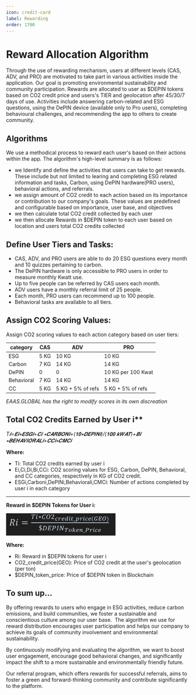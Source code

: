 ```yaml
---
icon: credit-card
label: Rewarding
order: 1700
---
```


# Reward Allocation Algorithm

Through the use of rewarding mechanism, users at different levels (CAS, ADV, and PRO) are motivated to take part in various activities inside the application. Our goal is promoting environmental sustainability and community participation. Rewards are allocated to user as $DEPIN tokens based on CO2 credit price and users's TIER and geolocation after 45/30/7 days of use. Activities include answering carbon-related and ESG questions, using the DePIN device (available only to Pro users), completing behavioural challenges, and recommending the app to others to create community. 

## Algorithms 

We use a methodical process to reward each user's based on their actions within the app. The algorithm's high-level summary is as follows:
- we Identify and define the activities that users can take to get rewards. These include but not limited to learing and completing ESG related information and tasks, Carbon, using DePIN hardware(PRO users), behavioral actions, and referrals. 
- we assign amount of CO2 credit to each action based on its importance or contribution to our company's goals. These values are predefined and configurable based on importance, user base, and objectives 
- we then calculate total CO2 credit collected by each user 
- we then allocate Rewards in $DEPIN token to each user based on location and users total CO2 credits collected

## Define User Tiers and Tasks:
- CAS, ADV, and PRO users are able to do 20 ESG questions every month and 10 quizzes pertaining to carbon.
- The DePIN hardware is only accessible to PRO users in order to measure monthly Kwatt use. 
- Up to five people can be referred by CAS users each month. 
- ADV users have a monthly referral limit of 25 people. 
- Each month, PRO users can recommend up to 100 people. 
- Behavioral tasks are available to all tiers. 

## 	Assign CO2 Scoring Values:

Assign CO2 scoring values to each action category based on user tiers:

| category    | CAS            | ADV                | PRO                |
|-------------|----------------|--------------------|--------------------|
| ESG         | 5 KG           | 10 KG              | 10 KG              |
| Carbon      | 7 KG           | 14 KG              | 14 KG              |
| DePIN       | 0              | 0                  | 10 KG per 100 Kwat|
| Behavioral  | 7 KG           | 14 KG              | 14 KG              |
| CC          | 5 KG           | 5 KG + 5% of refs  | 5 KG + 5% of refs  |

*EAAS.GLOBAL has the right to modify scores in its own discreation*



## Total CO2 Credits Earned by User i** 

*T𝒊=𝑬𝒊∗𝑬𝑺𝑮𝒊+𝑪𝒊 ∗𝑪𝑨𝑹𝑩𝑶𝑵𝒊+(𝟏𝟎∗𝑫𝑬𝑷𝑰𝑵𝒊)/(𝟏𝟎𝟎 𝒌𝑾𝑨𝑻)+𝑩𝒊 ∗𝑩𝑬𝑯𝑨𝑽𝑰𝑶𝑹𝑨𝑳𝒊+𝑪𝑪𝒊∗𝑪𝑴𝑪𝒊*


**Where:**
- Ti​: Total CO2 credits earned by user i
- Ei​,Ci​,Di​,Bi​,CCi​: CO2 scoring values for ESG, Carbon, DePIN, Behavioral, and CC categories, respectively in KG of CO2 credit.
- ESGi​,Carboni​,DePINi​,Behaviorali​,CMCi​: Number of actions completed by user i in each category
---

**Reward in $DEPIN Tokens for User i:**

<img src="/src/headers/algorithm_math.jpg" width="300">

**Where:**
- Ri: Reward in $DEPIN tokens for user i
- CO2_credit_price(GEO): Price of CO2 credit at the user's geolocation (per ton)
- $DEPIN_token_price: Price of $DEPIN token in Blockchain


## To sum up... 

By offering rewards to users who engage in ESG activities, reduce carbon emissions, and build communities, we foster a sustainable and conscientious culture among our user base. ⁤ The algorithm we use for reward distribution encourages user participation and helps our company to achieve its goals of community involvement and environmental sustainability. 

By continuously modifying and evaluating the algorithm, we want to boost user engagement, encourage good behavioral changes, and significantly impact the shift to a more sustainable and environmentally friendly future. 

Our referral program, which offers rewards for successful referrals, aims to foster a green and forward-thinking community and contribute significantly to the platform.



 